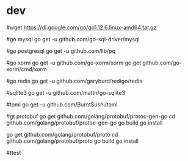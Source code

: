 # dev

#wget https://dl.google.com/go/go1.12.6.linux-amd64.tar.gz

#go mysql
go get -u github.com/go-sql-driver/mysql

#go postgresql
go get -u github.com/lib/pq

#go xorm
go get -u github.com/go-xorm/xorm
go get github.com/go-xorm/cmd/xorm

#go redis
go get -u github.com/garyburd/redigo/redis

#sqlite3
go get -u github.com/mattn/go-sqlite3

#toml
go get -u github.com/BurntSushi/toml

#gt protobuf
go get github.com/golang/protobuf/protoc-gen-go
cd github.com/golang/protobuf/protoc-gen-go
go build
go install

go get github.com/golang/protobuf/proto
cd github.com/golang/protobuf/proto
go build
go install

#ttest